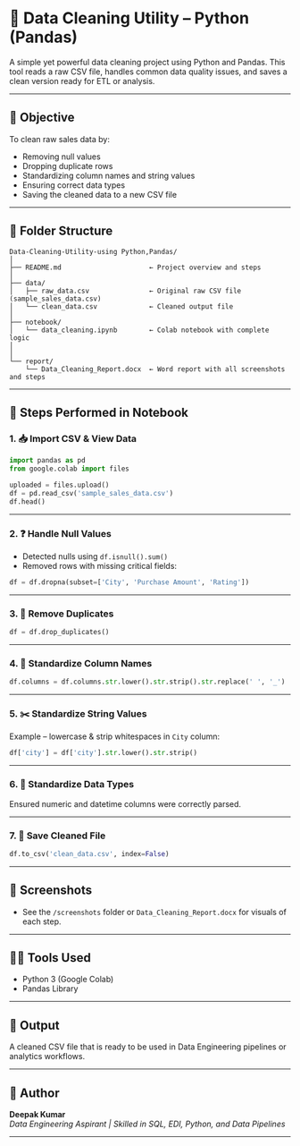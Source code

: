 
# 🧹 Data Cleaning Utility – Python (Pandas)

A simple yet powerful data cleaning project using Python and Pandas. This tool reads a raw CSV file, handles common data quality issues, and saves a clean version ready for ETL or analysis.

---

## 📌 Objective

To clean raw sales data by:

- Removing null values
- Dropping duplicate rows
- Standardizing column names and string values
- Ensuring correct data types
- Saving the cleaned data to a new CSV file

---

## 📂 Folder Structure

```
Data-Cleaning-Utility-using Python,Pandas/
│
├── README.md                      ← Project overview and steps
│
├── data/
│   ├── raw_data.csv               ← Original raw CSV file (sample_sales_data.csv)
│   └── clean_data.csv             ← Cleaned output file
│
├── notebook/
│   └── data_cleaning.ipynb        ← Colab notebook with complete logic
│
│
└── report/
    └── Data_Cleaning_Report.docx  ← Word report with all screenshots and steps
```

---

## 🚀 Steps Performed in Notebook

### 1. 📥 Import CSV & View Data
```python
import pandas as pd
from google.colab import files

uploaded = files.upload()
df = pd.read_csv('sample_sales_data.csv')
df.head()
```

---

### 2. ❓ Handle Null Values
- Detected nulls using `df.isnull().sum()`
- Removed rows with missing critical fields:
```python
df = df.dropna(subset=['City', 'Purchase Amount', 'Rating'])
```

---

### 3. 🔁 Remove Duplicates
```python
df = df.drop_duplicates()
```

---

### 4. 🧹 Standardize Column Names
```python
df.columns = df.columns.str.lower().str.strip().str.replace(' ', '_')
```

---

### 5. ✂️ Standardize String Values
Example – lowercase & strip whitespaces in `City` column:
```python
df['city'] = df['city'].str.lower().str.strip()
```

---

### 6. 🧠 Standardize Data Types
Ensured numeric and datetime columns were correctly parsed.

---

### 7. 💾 Save Cleaned File
```python
df.to_csv('clean_data.csv', index=False)
```

---

## 📸 Screenshots

- See the `/screenshots` folder or `Data_Cleaning_Report.docx` for visuals of each step.

---

## 🧑‍💻 Tools Used

- Python 3 (Google Colab)
- Pandas Library

---

## 🏁 Output

A cleaned CSV file that is ready to be used in Data Engineering pipelines or analytics workflows.

---

## 🧠 Author

**Deepak Kumar**  
_Data Engineering Aspirant | Skilled in SQL, EDI, Python, and Data Pipelines_

---
